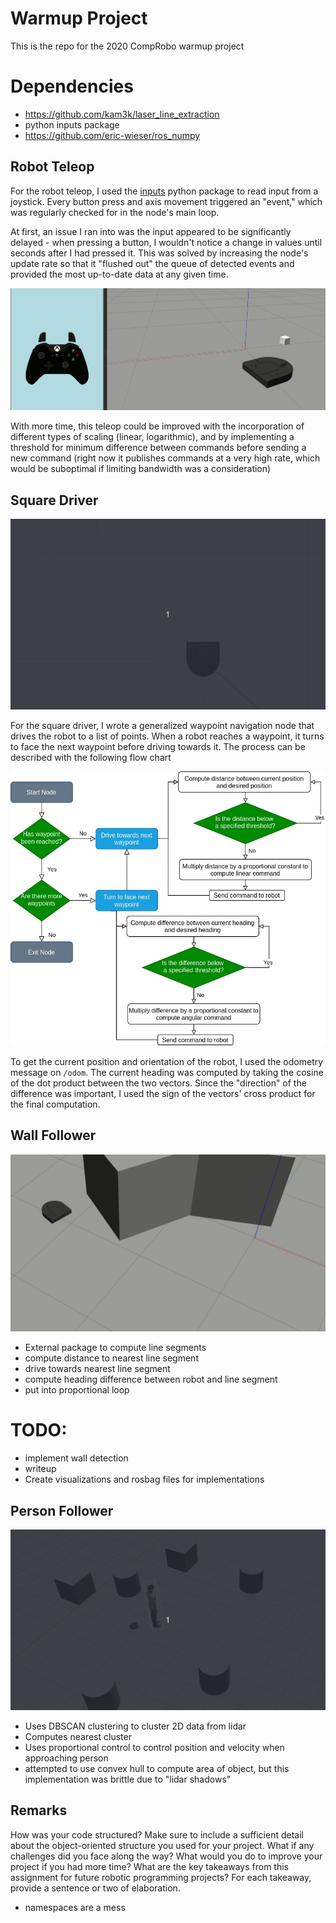 # Warmup Project
This is the repo for the 2020 CompRobo warmup project

# Dependencies
+ https://github.com/kam3k/laser_line_extraction
+ python inputs package
+ https://github.com/eric-wieser/ros_numpy

## Robot Teleop
For the robot teleop, I used the [inputs](https://github.com/zeth/inputs) python package to read input from a joystick. Every button press and axis movement triggered an "event," which was regularly checked for in the node's main loop.

At first, an issue I ran into was the input appeared to be significantly delayed - when pressing a button, I wouldn't notice a change in values until seconds after I had pressed it. This was solved by increasing the node's update rate so that it "flushed out" the queue of detected events and provided the most up-to-date data at any given time.

![teleop demo](img/teleop.gif)

With more time, this teleop could be improved with the incorporation of different types of scaling (linear, logarithmic), and by implementing a threshold for minimum difference between commands before sending a new command (right now it publishes commands at a very high rate, which would be suboptimal if limiting bandwidth was a consideration)


## Square Driver
![drive square demo](img/drive_square.gif)

For the square driver, I wrote a generalized waypoint navigation node that drives the robot to a list of points. When a robot reaches a waypoint, it turns to face the next waypoint before driving towards it. The process can be described with the following flow chart

![drive square flow](img/square_driver_flowchart.jpg)

To get the current position and orientation of the robot, I used the odometry message on `/odom`. The current heading was computed by taking the cosine of the dot product between the two vectors. Since the "direction" of the difference was important, I used the sign of the vectors' cross product for the final computation.  



<!-- For each behavior, describe the problem at a high-level. Include any relevant diagrams that help explain your approach.  Discuss your strategy at a high-level and include any tricky decisions that had to be made to realize a successful implementation.
For the finite state controller, what was the overall behavior. What were the states? What did the robot do in each state? How did you combine and how did you detect when to transition between behaviors?  Consider including a state transition diagram in your writeup.
How was your code structured? Make sure to include a sufficient detail about the object-oriented structure you used for your project.
What if any challenges did you face along the way?
What would you do to improve your project if you had more time?
What are the key takeaways from this assignment for future robotic programming projects? For each takeaway, provide a sentence or two of elaboration. -->


## Wall Follower
![wall follow demo](img/wall_follow4.gif)
+ External package to compute line segments
+ compute distance to nearest line segment
+ drive towards nearest line segment
+ compute heading difference between robot and line segment
+ put into proportional loop

# TODO:
- implement wall detection
- writeup
- Create visualizations and rosbag files for implementations

## Person Follower
![person follow demo](img/person_follow.gif)
+ Uses DBSCAN clustering to cluster 2D data from lidar
+ Computes nearest cluster
+ Uses proportional control to control position and velocity when approaching person
+ attempted to use convex hull to compute area of object, but this implementation was brittle due to "lidar shadows"

## Remarks
How was your code structured? Make sure to include a sufficient detail about the object-oriented structure you used for your project.
What if any challenges did you face along the way?
What would you do to improve your project if you had more time?
What are the key takeaways from this assignment for future robotic programming projects? For each takeaway, provide a sentence or two of elaboration.

+ namespaces are a mess
